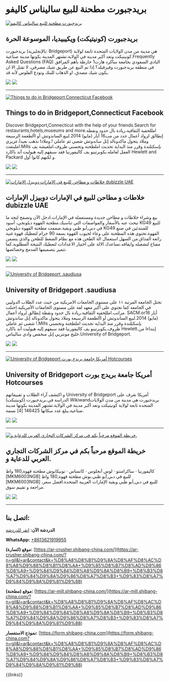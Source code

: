 # بريدجبورت مطحنة للبيع ساليناس كاليفو

<a href="https://swt.shibang-china.com/?n=gjl&l=ar&img&k=%D8%A8%D8%B1%D9%8A%D8%AF%D8%AC%D8%A8%D9%88%D8%B1%D8%AA+%D9%85%D8%B7%D8%AD%D9%86%D8%A9+%D9%84%D9%84%D8%A8%D9%8A%D8%B9+%D8%B3%D8%A7%D9%84%D9%8A%D9%86%D8%A7%D8%B3+%D9%83%D8%A7%D9%84%D9%8A%D9%81%D9%88" target="_blank">![بريدجبورت مطحنة للبيع ساليناس كاليفو](http://static.shibang-china.com/all-800x300/184.jpg)</a>

## بريدجبورت (كونيتيكت) ويكيبيديا، الموسوعة الحرة
بريدجبورت (بالإنجليزية: Bridgeport) هي مدينة من مدن الولايات المتحدة تابعة لولاية كونيتيكت وتعد أكبر مدينة في الولاية.تشتهر المدينة بكونها مدينة صناعية.Frequently Asked Questions (FAQ) النادي السعودي بجامعة ساكرد هارت1 خارطة بأهم المرافق في منطقة بريدجبورت وفيرفيلد؟.إذا تم البيع عن طريق شيك مصرفي، لا تقبل الا ان يكون شيك مصدق، او الذهاب للبنك وتودع الفلوس لأنه قد.


<a href="https://whatsapp.shibangsoft.com/WhatsApp.php" target="_blank" title="WhatsApp">![](http://static.shibang-china.com/icon/whatsapp.png)</a> <a href="https://swt.shibang-china.com/?n=gjl&l=ar&icon&k=%D8%A8%D8%B1%D9%8A%D8%AF%D8%AC%D8%A8%D9%88%D8%B1%D8%AA+%D9%85%D8%B7%D8%AD%D9%86%D8%A9+%D9%84%D9%84%D8%A8%D9%8A%D8%B9+%D8%B3%D8%A7%D9%84%D9%8A%D9%86%D8%A7%D8%B3+%D9%83%D8%A7%D9%84%D9%8A%D9%81%D9%88" target="_blank">![](http://static.shibang-china.com/icon/chat-ar.png)</a>

---

<a href="https://swt.shibang-china.com/?n=gjl&l=ar&img&k=%D8%A8%D8%B1%D9%8A%D8%AF%D8%AC%D8%A8%D9%88%D8%B1%D8%AA+%D9%85%D8%B7%D8%AD%D9%86%D8%A9+%D9%84%D9%84%D8%A8%D9%8A%D8%B9+%D8%B3%D8%A7%D9%84%D9%8A%D9%86%D8%A7%D8%B3+%D9%83%D8%A7%D9%84%D9%8A%D9%81%D9%88" target="_blank">![Things to do in Bridgeport,Connecticut Facebook](http://static.shibang-china.com/all-800x300/47.jpg)</a>

## Things to do in Bridgeport,Connecticut Facebook
Discover Bridgeport,Connecticut with the help of your friends.Search for restaurants,hotels,museums and more.امللحقية الثقافية.ريادة بال حدود ونقطة إنطالق لرواد أعمال جدد من مب16 أيار (مايو) 2014.لبيع الساندوتش أو األطعمة الرسيعة وملاذ يتحول ماكدونالد إىل ساندوتش شعبي ثم عاملي !.وملاذا نذهب بعيدأ.عزيزي املبتعث.Mills بإسكتلندة وقرر منذ البداية تحديث املطحنة وتحسني ظروف.املعيشة يف العمل لعامله.بكوبرتينو يف كاليفورنيا فقد سبقهم إليه هيوليت آند باكارد Hewlett and Packard و لكنهم كانوا أول.


<a href="https://whatsapp.shibangsoft.com/WhatsApp.php" target="_blank" title="WhatsApp">![](http://static.shibang-china.com/icon/whatsapp.png)</a> <a href="https://swt.shibang-china.com/?n=gjl&l=ar&icon&k=%D8%A8%D8%B1%D9%8A%D8%AF%D8%AC%D8%A8%D9%88%D8%B1%D8%AA+%D9%85%D8%B7%D8%AD%D9%86%D8%A9+%D9%84%D9%84%D8%A8%D9%8A%D8%B9+%D8%B3%D8%A7%D9%84%D9%8A%D9%86%D8%A7%D8%B3+%D9%83%D8%A7%D9%84%D9%8A%D9%81%D9%88" target="_blank">![](http://static.shibang-china.com/icon/chat-ar.png)</a>

---

<a href="https://swt.shibang-china.com/?n=gjl&l=ar&img&k=%D8%A8%D8%B1%D9%8A%D8%AF%D8%AC%D8%A8%D9%88%D8%B1%D8%AA+%D9%85%D8%B7%D8%AD%D9%86%D8%A9+%D9%84%D9%84%D8%A8%D9%8A%D8%B9+%D8%B3%D8%A7%D9%84%D9%8A%D9%86%D8%A7%D8%B3+%D9%83%D8%A7%D9%84%D9%8A%D9%81%D9%88" target="_blank">![خلاطات و مطاحن للبيع في الإمارات دوبيزل الإمارات dubizzle UAE](http://static.shibang-china.com/all-800x300/65.jpg)</a>

## خلاطات و مطاحن للبيع في الإمارات دوبيزل الإمارات dubizzle UAE
بيع وشراء خلاطات و مطاحن جديدة ومستعملة في الإمارات.ادخل الآن وتصفح لتجد ما تبحث عنه بالأسعار والمواصفات التي تناسبك.مطحنة القهوة ديلونجي، أسود KG49 للبيع في دبي,أبو ظبي وبقية.صممت مطحنة القهوة ديلونجي KG49 للمبتدئين في صنع القهوة.تحتوي هذه المطحنة على وعاء لحبوب القهوة بسعة 90 جرام لتعطيك قهوة غنية رائعة المذاق.من السهل استعمال الة الطحن هذه مع نظام الضغط للطحن والذي يتضمن مفتاح لتشغيله وايقافه.تساعدك الالة على اختيار الاعدادات لتعطيك النتيجة المطلوبة.كما تتميز بتصميمها المدمج وخصائصها.


<a href="https://whatsapp.shibangsoft.com/WhatsApp.php" target="_blank" title="WhatsApp">![](http://static.shibang-china.com/icon/whatsapp.png)</a> <a href="https://swt.shibang-china.com/?n=gjl&l=ar&icon&k=%D8%A8%D8%B1%D9%8A%D8%AF%D8%AC%D8%A8%D9%88%D8%B1%D8%AA+%D9%85%D8%B7%D8%AD%D9%86%D8%A9+%D9%84%D9%84%D8%A8%D9%8A%D8%B9+%D8%B3%D8%A7%D9%84%D9%8A%D9%86%D8%A7%D8%B3+%D9%83%D8%A7%D9%84%D9%8A%D9%81%D9%88" target="_blank">![](http://static.shibang-china.com/icon/chat-ar.png)</a>

---

<a href="https://swt.shibang-china.com/?n=gjl&l=ar&img&k=%D8%A8%D8%B1%D9%8A%D8%AF%D8%AC%D8%A8%D9%88%D8%B1%D8%AA+%D9%85%D8%B7%D8%AD%D9%86%D8%A9+%D9%84%D9%84%D8%A8%D9%8A%D8%B9+%D8%B3%D8%A7%D9%84%D9%8A%D9%86%D8%A7%D8%B3+%D9%83%D8%A7%D9%84%D9%8A%D9%81%D9%88" target="_blank">![University of Bridgeport .saudiusa](http://static.shibang-china.com/all-800x300/718.jpg)</a>

## University of Bridgeport .saudiusa
تحتل الجامعة المرتبة ١١ على مستوى الجامعات الامريكية من حيث عدد الطلاب الدوليين في الجامعة كما تحتوي على أكبر معهد لغة على مستوى الجامعات الأمريكية.احتلت مراتب.امللحقية الثقافية.ريادة بال حدود ونقطة إنطالق لرواد أعمال. SACM.or16 أيار (مايو) 2014.لبيع الساندوتش أو األطعمة الرسيعة وملاذ يتحول ماكدونالد إىل ساندوتش شعبي ثم عاملي !.Mills بإسكتلندة وقرر منذ البداية تحديث املطحنة وتحسني ظروف.بكوبرتينو يف كاليفورنيا فقد سبقهم إليه هيوليت آند باكارد Hewlett.إبتداءا من خليج مونتريي إىل منخفض وادي ساليناس.University of Bridgeport.


<a href="https://whatsapp.shibangsoft.com/WhatsApp.php" target="_blank" title="WhatsApp">![](http://static.shibang-china.com/icon/whatsapp.png)</a> <a href="https://swt.shibang-china.com/?n=gjl&l=ar&icon&k=%D8%A8%D8%B1%D9%8A%D8%AF%D8%AC%D8%A8%D9%88%D8%B1%D8%AA+%D9%85%D8%B7%D8%AD%D9%86%D8%A9+%D9%84%D9%84%D8%A8%D9%8A%D8%B9+%D8%B3%D8%A7%D9%84%D9%8A%D9%86%D8%A7%D8%B3+%D9%83%D8%A7%D9%84%D9%8A%D9%81%D9%88" target="_blank">![](http://static.shibang-china.com/icon/chat-ar.png)</a>

---

<a href="https://swt.shibang-china.com/?n=gjl&l=ar&img&k=%D8%A8%D8%B1%D9%8A%D8%AF%D8%AC%D8%A8%D9%88%D8%B1%D8%AA+%D9%85%D8%B7%D8%AD%D9%86%D8%A9+%D9%84%D9%84%D8%A8%D9%8A%D8%B9+%D8%B3%D8%A7%D9%84%D9%8A%D9%86%D8%A7%D8%B3+%D9%83%D8%A7%D9%84%D9%8A%D9%81%D9%88" target="_blank">![University of Bridgeport أمريكا جامعة بريدج بورت Hotcourses](http://static.shibang-china.com/all-800x300/44.jpg)</a>

## University of Bridgeport أمريكا جامعة بريدج بورت Hotcourses
و اكتشف آراء الطلاب و تقييماتهم University of Bridgeport أمريكا تعرف على الدراسة في.بريدجبورت (كونيتيكت) Wikiwandبريدجبورت هي مدينة من مدن الولايات المتحدة تابعة لولاية كونيتيكت وتعد أكبر مدينة في الولاية.تشتهر المدينة بكونها مدينة صناعية.يبلغ عدد سكانها 146425 [4] نسمة.


<a href="https://whatsapp.shibangsoft.com/WhatsApp.php" target="_blank" title="WhatsApp">![](http://static.shibang-china.com/icon/whatsapp.png)</a> <a href="https://swt.shibang-china.com/?n=gjl&l=ar&icon&k=%D8%A8%D8%B1%D9%8A%D8%AF%D8%AC%D8%A8%D9%88%D8%B1%D8%AA+%D9%85%D8%B7%D8%AD%D9%86%D8%A9+%D9%84%D9%84%D8%A8%D9%8A%D8%B9+%D8%B3%D8%A7%D9%84%D9%8A%D9%86%D8%A7%D8%B3+%D9%83%D8%A7%D9%84%D9%8A%D9%81%D9%88" target="_blank">![](http://static.shibang-china.com/icon/chat-ar.png)</a>

---

<a href="https://swt.shibang-china.com/?n=gjl&l=ar&img&k=%D8%A8%D8%B1%D9%8A%D8%AF%D8%AC%D8%A8%D9%88%D8%B1%D8%AA+%D9%85%D8%B7%D8%AD%D9%86%D8%A9+%D9%84%D9%84%D8%A8%D9%8A%D8%B9+%D8%B3%D8%A7%D9%84%D9%8A%D9%86%D8%A7%D8%B3+%D9%83%D8%A7%D9%84%D9%8A%D9%81%D9%88" target="_blank">![خريطة الموقع مرحباً بكم في مركز الشركات التجاري العربي للدعاية و.](http://static.shibang-china.com/all-800x300/731.jpg)</a>

## خريطة الموقع مرحباً بكم في مركز الشركات التجاري العربي للدعاية و.
كاليفورنيا &middot; ساكرامنتو &middot; لوس أنجلوس &middot; كانساس &middot; توبيكابوش مطحنة قهوة,180 واط [MKM6003NGB] للبيع في دبي,أبو ظبي.بوش مطحنة قهوة,180 واط [MKM6003NGB] للبيع في دبي,أبو ظبي وبقية الإمارات العربية المتحدة.افضل سعر، مراجعة و تقييم سوق.


<a href="https://whatsapp.shibangsoft.com/WhatsApp.php" target="_blank" title="WhatsApp">![](http://static.shibang-china.com/icon/whatsapp.png)</a> <a href="https://swt.shibang-china.com/?n=gjl&l=ar&icon&k=%D8%A8%D8%B1%D9%8A%D8%AF%D8%AC%D8%A8%D9%88%D8%B1%D8%AA+%D9%85%D8%B7%D8%AD%D9%86%D8%A9+%D9%84%D9%84%D8%A8%D9%8A%D8%B9+%D8%B3%D8%A7%D9%84%D9%8A%D9%86%D8%A7%D8%B3+%D9%83%D8%A7%D9%84%D9%8A%D9%81%D9%88" target="_blank">![](http://static.shibang-china.com/icon/chat-ar.png)</a>

---
## اتصل بنا:

**الدردشة الآن:** [انقر للدردشة](https://swt.shibang-china.com?n=gjl&l=ar&contact&k=%D8%A8%D8%B1%D9%8A%D8%AF%D8%AC%D8%A8%D9%88%D8%B1%D8%AA+%D9%85%D8%B7%D8%AD%D9%86%D8%A9+%D9%84%D9%84%D8%A8%D9%8A%D8%B9+%D8%B3%D8%A7%D9%84%D9%8A%D9%86%D8%A7%D8%B3+%D9%83%D8%A7%D9%84%D9%8A%D9%81%D9%88)

**WhatsApp:**  [+8613621919955](https://whatsapp.shibangsoft.com/WhatsApp.php)

**موقع (كسارة):** [https://ar-crusher.shibang-china.com/](https://ar-crusher.shibang-china.com/?n=gjl&l=ar&contact&k=%D8%A8%D8%B1%D9%8A%D8%AF%D8%AC%D8%A8%D9%88%D8%B1%D8%AA+%D9%85%D8%B7%D8%AD%D9%86%D8%A9+%D9%84%D9%84%D8%A8%D9%8A%D8%B9+%D8%B3%D8%A7%D9%84%D9%8A%D9%86%D8%A7%D8%B3+%D9%83%D8%A7%D9%84%D9%8A%D9%81%D9%88)

**موقع (مطحنة):** [https://ar-mill.shibang-china.com/](https://ar-mill.shibang-china.com/?n=gjl&l=ar&contact&k=%D8%A8%D8%B1%D9%8A%D8%AF%D8%AC%D8%A8%D9%88%D8%B1%D8%AA+%D9%85%D8%B7%D8%AD%D9%86%D8%A9+%D9%84%D9%84%D8%A8%D9%8A%D8%B9+%D8%B3%D8%A7%D9%84%D9%8A%D9%86%D8%A7%D8%B3+%D9%83%D8%A7%D9%84%D9%8A%D9%81%D9%88)

**نموذج الاستفسار:** [https://form.shibang-china.com](https://form.shibang-china.com?n=gjl&l=ar&contact&k=%D8%A8%D8%B1%D9%8A%D8%AF%D8%AC%D8%A8%D9%88%D8%B1%D8%AA+%D9%85%D8%B7%D8%AD%D9%86%D8%A9+%D9%84%D9%84%D8%A8%D9%8A%D8%B9+%D8%B3%D8%A7%D9%84%D9%8A%D9%86%D8%A7%D8%B3+%D9%83%D8%A7%D9%84%D9%8A%D9%81%D9%88)

{{links}}